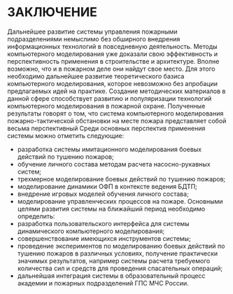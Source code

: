 # ЗАКЛЮЧЕНИЕ
Дальнейшее развитие системы управления пожарными подразделениями немыслимо без обширного внедрения информационных технологий в повседневную деятельность. 
Методы компьютерного моделирования уже доказали свою эффективность и перспективность применения в строительстве и архитектуре. Вполне возможно, что и в пожарном деле они найдут свое место.
Для этого необходимо дальнейшее развитие теоретического базиса компьютерного моделирования, которое невозможно без апробации предлагаемых идей на практике. Создание методических материалов в данной сфере способствует развитию и популяризации технологий компьютерного моделирования в пожарной охране.
Полученные результаты говорят о том, что система компьютерного моделирования пожарно-тактической обстановки на месте пожара представляет собой весьма перспективный 
Среди основных перспектив применения системы можно отметить следующие:
- разработка системы имитационного моделирования боевых действий по тушению пожаров;
- обучение личного состава методам расчета насосно-рукавных систем;
- трехмерное моделирование боевых действий по тушению пожаров;
- моделирование динамики ОФП в контексте ведения БДТП;
- внедрение игровых моделей обучения личного состава;
- моделирование управленческих процессов на пожаре.
Основными целями развития системы на ближайший период необходимо определить:
- разработка пользовательского интерфейса для системы динамического компьютерного моделирования;
- совершенствование имеющихся инструментов системы;
- проведение экспериментов по моделированию боевых действий по тушению пожаров в различных условиях, получение практически значимых результатов, например системы расчета требуемого количества сил и средств для проведения спасательных операций;
- дальнейшая интеграция системы в образовательный процесс академии и пожарных подразделений ГПС МЧС России.
